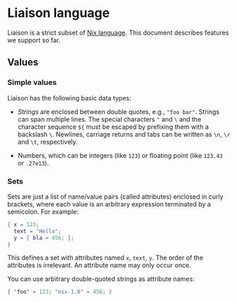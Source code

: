 # Liaison language

Liaison is a strict subset of [Nix language](nix-language). This document
describes features we support so far.

## Values

### Simple values

Liaison has the following basic data types:

* *Strings* are enclosed between double quotes, e.g., `"foo bar"`. Strings
  can span multiple lines. The special characters `"` and `\` and the
  character sequence `${` must be escaped by prefixing them with a backslash
  `\`. Newlines, carriage returns and tabs can be written as `\n`, `\r` and
  `\t`, respectively.

* Numbers, which can be integers (like `123`) or floating point (like
  `123.43` or `.27e13`).

### Sets

Sets are just a list of name/value pairs (called attributes) enclosed in
curly brackets, where each value is an arbitrary expression terminated by a
semicolon. For example:

```nix
{ x = 123;
  text = "Hello";
  y = { bla = 456; };
}
```

This defines a set with attributes named `x`, `text`, `y`. The order of the
attributes is irrelevant. An attribute name may only occur once.

You can use arbitrary double-quoted strings as attribute names:

```nix
{ "foo" = 123; "nix-1.0" = 456; }
```

[nix-language]: https://nixos.org/nix/manual/#ch-expression-language
